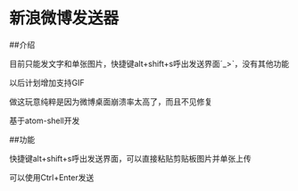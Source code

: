 # 新浪微博发送器

##介绍

目前只能发文字和单张图片，快捷键alt+shift+s呼出发送界面ˊ_>ˋ，没有其他功能

以后计划增加支持GIF

做这玩意纯粹是因为微博桌面崩溃率太高了，而且不见修复

基于atom-shell开发

##功能

快捷键alt+shift+s呼出发送界面，可以直接粘贴剪贴板图片并单张上传

可以使用Ctrl+Enter发送